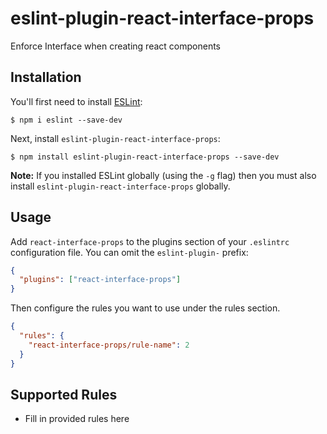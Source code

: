 # eslint-plugin-react-interface-props

Enforce Interface when creating react components

## Installation

You'll first need to install [ESLint](http://eslint.org):

```
$ npm i eslint --save-dev
```

Next, install `eslint-plugin-react-interface-props`:

```
$ npm install eslint-plugin-react-interface-props --save-dev
```

**Note:** If you installed ESLint globally (using the `-g` flag) then you must also install `eslint-plugin-react-interface-props` globally.

## Usage

Add `react-interface-props` to the plugins section of your `.eslintrc` configuration file. You can omit the `eslint-plugin-` prefix:

```json
{
  "plugins": ["react-interface-props"]
}
```

Then configure the rules you want to use under the rules section.

```json
{
  "rules": {
    "react-interface-props/rule-name": 2
  }
}
```

## Supported Rules

- Fill in provided rules here
